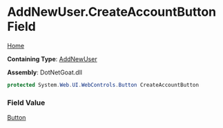 # AddNewUser\.CreateAccountButton Field

[Home](../../../../../README.md)

**Containing Type**: [AddNewUser](../README.md)

**Assembly**: DotNetGoat\.dll

```csharp
protected System.Web.UI.WebControls.Button CreateAccountButton
```

### Field Value

[Button](https://docs.microsoft.com/en-us/dotnet/api/system.web.ui.webcontrols.button)


